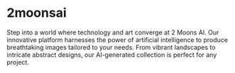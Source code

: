 # 2moonsai
Step into a world where technology and art converge at 2 Moons AI. Our innovative platform harnesses the power of artificial intelligence to produce breathtaking images tailored to your needs. From vibrant landscapes to intricate abstract designs, our AI-generated collection is perfect for any project. 
